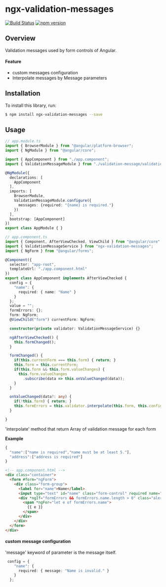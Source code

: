 # ngx-validation-messages

[![Build Status](https://travis-ci.org/hi1280/ngx-validation-messages.svg?branch=master)](https://travis-ci.org/hi1280/ngx-validation-messages)
[![npm version](https://badge.fury.io/js/ngx-validation-messages.svg)](https://badge.fury.io/js/ngx-validation-messages)

## Overview
Validation messages used by form controls of Angular.

#### Feature
* custom messages configuration
* Interpolate messages by Message parameters

## Installation

To install this library, run:

```bash
$ npm install ngx-validation-messages --save
```
## Usage

```typescript
// app.module.ts
import { BrowserModule } from "@angular/platform-browser";
import { NgModule } from "@angular/core";

import { AppComponent } from "./app.component";
import { ValidationMessageModule } from "./validation-message/validation-message.module";

@NgModule({
  declarations: [
    AppComponent
  ],
  imports: [
    BrowserModule,
    ValidationMessageModule.configure({
      messages: {required: "{name} is required."}
    })
  ],
  bootstrap: [AppComponent]
})
export class AppModule { }
```

```typescript
// app.component.ts
import { Component, AfterViewChecked, ViewChild } from "@angular/core";
import { ValidationMessageService } from "ngx-validation-messages";
import { NgForm } from "@angular/forms";

@Component({
  selector: "app-root",
  templateUrl: "./app.component.html"
})
export class AppComponent implements AfterViewChecked {
  config = {
    "name": {
      required: { name: "Name" }
    }
  };
  value = "";
  formErrors: {};
  form: NgForm;
  @ViewChild("form") currentForm: NgForm;

  constructor(private validator: ValidationMessageService) {}

  ngAfterViewChecked() {
    this.formChanged();
  }

  formChanged() {
    if(this.currentForm === this.form) { return; }
    this.form = this.currentForm;
    if(this.form && this.form.valueChanges) {
      this.form.valueChanges
        .subscribe(data => this.onValueChanged(data));
    }
  }

  onValueChanged(data?: any) {
    if(!this.form) { return; }
    this.formErrors = this.validator.interpolate(this.form, this.config);
  }

}
```
'interpolate' method that return Array of validation message for each form

**Example**
```js
{
  "name":["name is required","name must be at least 5."],
  "address":["address is required"]
}
```

```html
<!-- app.component.html -->
<div class="container">
  <form #form="ngForm">
    <div class="form-group">
      <label for="name">Name</label>
      <input type="text" id="name" class="form-control" required name="name" [(ngModel)]="value">
      <div *ngIf="formErrors && formErrors.name.length > 0" class="alert alert-danger">
        <span *ngFor="let e of formErrors.name">
          {{ e }}
        </span>
      </div>
    </div>
  </form>
</div>
```

#### custom message configuration

'message' keyword of parameter is the message itself.
```typescript
 config = {
    "name": {
      required: { message: "Name is invalid." }
    }
  };
```